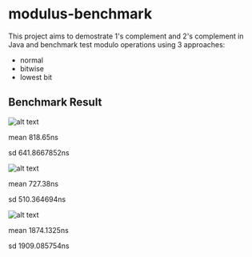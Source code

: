 # modulus-benchmark

This project aims to demostrate 1's complement and 2's complement in Java and benchmark test modulo operations using 3 approaches:
* normal
* bitwise
* lowest bit

## Benchmark Result
![alt text](https://docs.google.com/spreadsheets/d/e/2PACX-1vS7f9yvj6Qn7yFXI6iOthRmuqQX4gXVF5khYj9RL-acvnJiTK5sehcnEkkdoZVwi2Ibcp5WuuSPok3E/pubchart?oid=879078498&format=image)

mean 818.65ns

sd 641.8667852ns

![alt text](https://docs.google.com/spreadsheets/d/e/2PACX-1vS7f9yvj6Qn7yFXI6iOthRmuqQX4gXVF5khYj9RL-acvnJiTK5sehcnEkkdoZVwi2Ibcp5WuuSPok3E/pubchart?oid=1345989249&format=image)

mean 727.38ns

sd 510.364694ns

![alt text](https://docs.google.com/spreadsheets/d/e/2PACX-1vS7f9yvj6Qn7yFXI6iOthRmuqQX4gXVF5khYj9RL-acvnJiTK5sehcnEkkdoZVwi2Ibcp5WuuSPok3E/pubchart?oid=1170977008&format=image)

mean 1874.1325ns

sd 1909.085754ns
